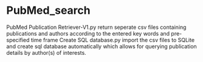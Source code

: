 # PubMed_search
PubMed Publication Retriever-V1.py return seperate csv files containing publications and authors according to the entered key words and pre-specified time frame 
Create SQL database.py import the csv files to SQLite and create sql database automatically which allows for querying publication details by author(s) of interests.  
